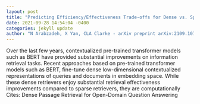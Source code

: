 ```yaml
--- 
layout: post 
title: "Predicting Efficiency/Effectiveness Trade-offs for Dense vs. Sparse Retrieval Strategy Selection" 
date: 2021-09-28 14:54:04 -0400 
categories: jekyll update 
author: "N Arabzadeh, X Yan, CLA Clarke - arXiv preprint arXiv:2109.10739, 2021" 
--- 
```

Over the last few years, contextualized pre-trained transformer models such as BERT have provided substantial improvements on information retrieval tasks. Recent approaches based on pre-trained transformer models such as BERT, fine-tune dense low-dimensional contextualized representations of queries and documents in embedding space. While these dense retrievers enjoy substantial retrieval effectiveness improvements compared to sparse retrievers, they are computationally Cites: Dense Passage Retrieval for Open-Domain Question Answering